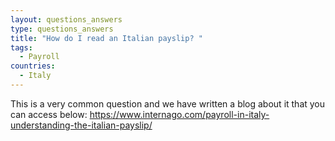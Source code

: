 ```yaml
---
layout: questions_answers
type: questions_answers
title: "How do I read an Italian payslip? "
tags:
  - Payroll
countries:
  - Italy
---
```

This is a very common question and we have written a blog about it that you can access below: 
<https://www.internago.com/payroll-in-italy-understanding-the-italian-payslip/>